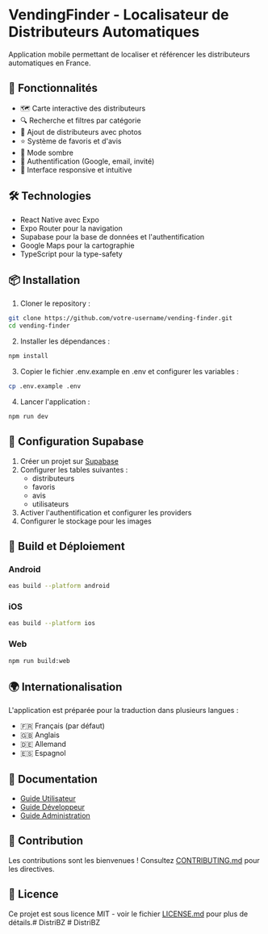 # VendingFinder - Localisateur de Distributeurs Automatiques

Application mobile permettant de localiser et référencer les distributeurs automatiques en France.

## 🚀 Fonctionnalités

- 🗺️ Carte interactive des distributeurs
- 🔍 Recherche et filtres par catégorie
- 📸 Ajout de distributeurs avec photos
- ⭐ Système de favoris et d'avis
- 🌙 Mode sombre
- 👤 Authentification (Google, email, invité)
- 📱 Interface responsive et intuitive

## 🛠️ Technologies

- React Native avec Expo
- Expo Router pour la navigation
- Supabase pour la base de données et l'authentification
- Google Maps pour la cartographie
- TypeScript pour la type-safety

## 📦 Installation

1. Cloner le repository :
```bash
git clone https://github.com/votre-username/vending-finder.git
cd vending-finder
```

2. Installer les dépendances :
```bash
npm install
```

3. Copier le fichier .env.example en .env et configurer les variables :
```bash
cp .env.example .env
```

4. Lancer l'application :
```bash
npm run dev
```

## 🔧 Configuration Supabase

1. Créer un projet sur [Supabase](https://supabase.com)
2. Configurer les tables suivantes :
   - distributeurs
   - favoris
   - avis
   - utilisateurs
3. Activer l'authentification et configurer les providers
4. Configurer le stockage pour les images

## 📱 Build et Déploiement

### Android

```bash
eas build --platform android
```

### iOS

```bash
eas build --platform ios
```

### Web

```bash
npm run build:web
```

## 🌍 Internationalisation

L'application est préparée pour la traduction dans plusieurs langues :
- 🇫🇷 Français (par défaut)
- 🇬🇧 Anglais
- 🇩🇪 Allemand
- 🇪🇸 Espagnol

## 📄 Documentation

- [Guide Utilisateur](./docs/USER_GUIDE.md)
- [Guide Développeur](./docs/DEVELOPER_GUIDE.md)
- [Guide Administration](./docs/ADMIN_GUIDE.md)

## 🤝 Contribution

Les contributions sont les bienvenues ! Consultez [CONTRIBUTING.md](./CONTRIBUTING.md) pour les directives.

## 📝 Licence

Ce projet est sous licence MIT - voir le fichier [LICENSE.md](LICENSE.md) pour plus de détails.#   D i s t r i B Z  
 #   D i s t r i B Z  
 